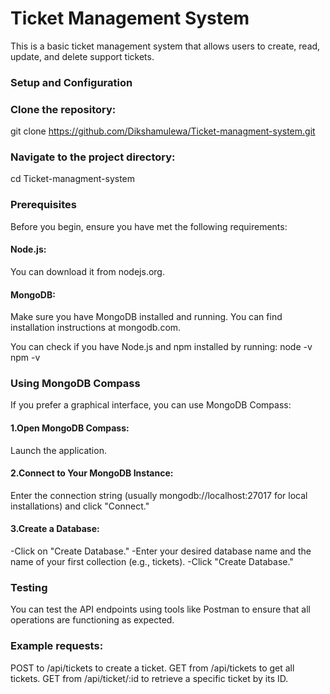 # Ticket Management System

This is a basic ticket management system that allows users to create, read, update, and delete support tickets.

### Setup and Configuration

### Clone the repository:
git clone https://github.com/Dikshamulewa/Ticket-managment-system.git

### Navigate to the project directory:
cd Ticket-managment-system

### Prerequisites
Before you begin, ensure you have met the following requirements:

#### Node.js:
You can download it from nodejs.org.

#### MongoDB:
Make sure you have MongoDB installed and running. You can find installation instructions at mongodb.com.

You can check if you have Node.js and npm installed by running:
node -v
npm -v

### Using MongoDB Compass
If you prefer a graphical interface, you can use MongoDB Compass:

#### 1.Open MongoDB Compass: 
Launch the application.
#### 2.Connect to Your MongoDB Instance: 
Enter the connection string (usually mongodb://localhost:27017 for local installations) and click "Connect."
#### 3.Create a Database:
-Click on "Create Database."
-Enter your desired database name and the name of your first collection (e.g., tickets).
-Click "Create Database."

### Testing
You can test the API endpoints using tools like Postman to ensure that all operations are functioning as expected.

### Example requests:
POST to /api/tickets to create a ticket.
GET from /api/tickets to get all tickets.
GET from /api/ticket/:id to retrieve a specific ticket by its ID.
